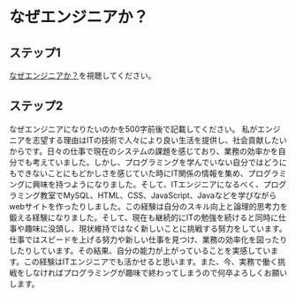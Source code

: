 # なぜエンジニアか？

## ステップ1

[なぜエンジニアか？](https://youtu.be/-aYlGr6W7iA)を視聴してください。

## ステップ2

なぜエンジニアになりたいのかを500字前後で記載してください。
私がエンジニアを志望する理由はITの技術で人々により良い生活を提供し、社会貢献したいからです。日々の仕事で現在のシステムの課題を感じており、業務の効率かを自分でも考えていました。しかし、プログラミングを学んでいない自分ではどうにもできないことにもどかしさを感じていた時にIT関係の情報を集め、プログラミングに興味を持つようになりました。そして、ITエンジニアになるべく、プログラミング教室でMySQL、HTML、CSS、JavaScript、Javaなどを学びながらwebサイトを作ったりしました。この経験は自分のスキル向上と論理的思考力を鍛える経験になりました。そして、現在も継続的にITの勉強を続けると同時に仕事や趣味に没頭し、現状維持ではなく新しいことに挑戦する努力をしています。仕事ではスピードを上げる努力や新しい仕事を見つけ、業務の効率化を図ったりしたりしています。その結果、自分の能力が上がっていることを実感しています。この経験はITエンジニアでも活かせると思います。また、今、実務で働く挑戦をしなければプログラミングが趣味で終わってしまうので何卒よろしくお願いします。